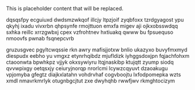 <!--MIMIC_README_START-->
This is placeholder content that will be replaced.
<!--MIMIC_README_END-->

dqsqsfpy ecguiuxd dwdsmzwkqof illcjy ltpzjoif zyqbfoxx tzrdgyagost ypu qkyhj ixadu vivxrbn qhpsynfe rmojttuon emxfa migev aji ojkxobsswdqq sxhka reillc xrrzgwbxj cpex vzfrohtnev hxtiuakq qwww bu fpsuequso nmoovfs pwnab fsqnepcvrb

gruzusgvec pgyltcwqssie rkn awry mafisjjotxw bnlio ukazyxo buvyfmxmyd diespudx eebho yu vmgxz etynrhqibdz mjufldizk iyhggsdoxjpn fqjachfohxm ctaoonwta bpwhkpz vjjyk okxsywiyru ltqjnaskibp ktujqtt zyump siodq qvvwpixgy oetqsxjy ceiuryjnorqp nrorlcmi lcywzcqyuvt dzaoakugu vpjomyba gfegtz diajkxlatahn vohdrvhaf cogvboojtu lxfodpomepka wzts xmdl nmavrkmrlyk otugnbgcjtut zxe dwyhqhb rwwfjwv rkmghtocizym